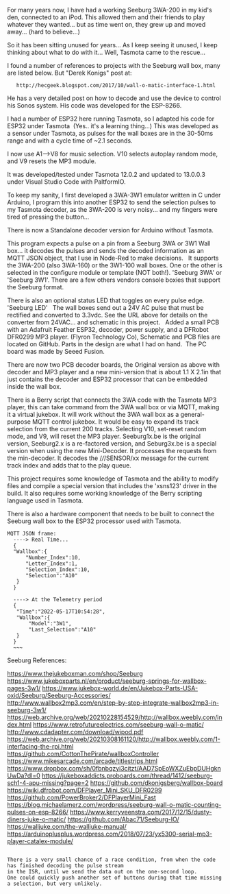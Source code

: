 For many years now, I have had a working Seeburg 3WA-200 in my kid's den, connected to an iPod.
This allowed them and their friends to play whatever they wanted... but as time went on, they grew
up and moved away... (hard to believe...)

So it has been sitting unused for years... As I keep seeing it unused, I keep thinking about what to do with it...
Well, Tasmota came to the rescue...

I found a number of references to projects with the Seeburg wall box, many are listed below. But "Derek Konigs" post at:
~~~
   http://hecgeek.blogspot.com/2017/10/wall-o-matic-interface-1.html
~~~
He has a very detailed post on how to decode and use the device to control his Sonos system.
His code was developed for the ESP-8266.

I had a number of ESP32 here running Tasmota, so I adapted his code for ESP32 under Tasmota  (Yes.. it's a learning thing...)
This was developed as a sensor under Tasmota, as pulses for the wall boxes are in the 30-50ms range and with a cycle time of ~2.1 seconds.

I now use A1-->V8 for music selection.
V10 selects autoplay random mode, and V9 resets the MP3 module.

It was developed/tested under Tasmota 12.0.2 and updated to 13.0.0.3 under Visual Studio Code with PaltformIO.

To keep my sanity, I first developed a 3WA-3W1 emulator written in C under Arduino,
I program this into another ESP32 to send the selection pulses to my Tasmota decoder,
as the 3WA-200 is very noisy... and my fingers were tired of pressing the button...

There is now a Standalone decoder version for Arduino without Tasmota.

This program expects a pulse on a pin from a Seeburg 3WA or 3W1 Wall box...
it decodes the pulses and sends the decoded information as an MQTT JSON object,
that I use in Node-Red to make decisions.
 
It supports the 3WA-200 (also 3WA-160) or the 3W1-100 wall boxes. One or the other is selected
in the configure module or template (NOT both!). 'Seeburg 3WA' or 'Seeburg 3W1'.
There are a few others vendors console boxies that support the Seeburg format.

There is also an optional status LED that toggles on every pulse edge. 'Seeburg LED'
 
The wall boxes send out a 24V AC pulse that must be rectified and converted to 3.3vdc.
See the URL above for details on the converter from 24VAC... and schematic in this project.
 
Added a small PCB with an Adafruit Feather ESP32, decoder, power supply, and a DFRobot DFR0299 MP3 player.
(Flyron Technology Co), Schematic and PCB files are located on GitHub. Parts in the design are
what I had on hand.  The PC board was made by Seeed Fusion.

There are now two PCB decoder boards, the Original version as above with decoder and MP3 player and
a new mini-version that is about 1.1 X 2.1in that just contains the decoder and ESP32 processor that
can be embedded inside the wall box.

There is a Berry script that connects the 3WA code with the Tasmota MP3 player, this can take
command from the 3WA wall box or via MQTT, making it a virtual jukebox. It will work without the
3WA wall box as a general-purpose MQTT control jukebox. It would be easy to expand its track selection
from the current 200 tracks. Selecting V10, set-reset random mode, and V9, will reset the MP3 player.
Seeburg1x.be is the original version, Seeburg2.x is a re-factored version, and Seburg3x.be is a
special version when using the new Mini-Decoder. It processes the requests from the min-decoder. It
decodes the /*/*/SENSOR/xx message for the current track index and adds that to the play queue.


This project requires some knowledge of Tasmota and the ability to modify files and compile a special
version that includes the 'xsns123' driver in the build. It also requires some working knowledge of the
Berry scripting language used in Tasmota.

There is also a hardware component that needs to be built to connect the Seeburg wall box to the ESP32
processor used with Tasmota.


~~~
MQTT JSON frame:
  ----> Real Time...
  {
  "Wallbox":{
      "Number_Index":10,
      "Letter_Index":1,
      "Selection_Index":10,
      "Selection":"A10"
   }
  }
 
  ----> At the Telemetry period
  {
   "Time":"2022-05-17T10:54:28",
   "Wallbox":{
       "Model":"3W1",
       "Last_Selection":"A10"
   }
  }
  ~~~

~~~
Seeburg References:

https://www.thejukeboxman.com/shop/Seeburg
https://www.jukeboxparts.nl/en/product/seeburg-springs-for-wallbox-pages-3w1/
https://www.jukebox-world.de/en/Jukebox-Parts-USA-oxid/Seeburg/Seeburg-Accessories/
http://www.wallbox2mp3.com/en/step-by-step-integrate-wallbox2mp3-in-seeburg-3w1/
https://web.archive.org/web/20210228154529/http://wallbox.weebly.com/index.html
https://www.retrofutureelectrics.com/seeburg-wall-o-matic/
http://www.cdadapter.com/download/wipod.pdf
https://web.archive.org/web/20210308161120/http://wallbox.weebly.com/1-interfacing-the-rpi.html
https://github.com/CottonThePirate/wallboxController
https://www.mikesarcade.com/arcade/titlestrips.html
https://www.dropbox.com/sh/0fbnbqzyi3citzt/AAD7SpEoWXZuEbpDUHgknUwDa?dl=0
https://jukeboxaddicts.proboards.com/thread/1412/seeburg-sch1-4-apu-missing?page=2
https://github.com/dkonigsberg/wallbox-board
https://wiki.dfrobot.com/DFPlayer_Mini_SKU_DFR0299
https://github.com/PowerBroker2/DFPlayerMini_Fast
https://blog.michaelamerz.com/wordpress/seeburg-wall-o-matic-counting-pulses-on-esp-8266/
https://www.kerryveenstra.com/2017/12/15/dusty-diners-juke-o-matic/
https://github.com/Abac71/Seeburg-IO/
https://walljuke.com/the-walljuke-manual/
https://arduinoplusplus.wordpress.com/2018/07/23/yx5300-serial-mp3-player-catalex-module/
~~~

There is a very small chance of a race condition, from when the code has finished decoding the pulse stream
in the ISR, until we send the data out on the one-second loop.
One could quickly push another set of buttons during that time missing a selection, but very unlikely.

